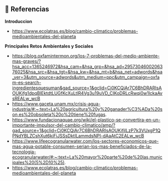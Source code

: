 ## 📖 **Referencias**
**Introduccion**
- https://www.ecolatras.es/blog/cambio-climatico/problemas-medioambientales-del-planeta

**Principales Retos Ambientales y Sociales**
- https://blog.oxfamintermon.org/los-7-problemas-del-medio-ambiente-mas-graves/?hsa_acc=1365246972&hsa_cam=&hsa_grp=&hsa_ad=2957304600206376025&hsa_src=&hsa_tgt=&hsa_kw=&hsa_mt=b&hsa_net=adwords&hsa_ver=3&utm_source=adwords&utm_medium=ppc&utm_campaign=oxfam-es-search-ingredientesquesuman&gad_source=1&gclid=Cj0KCQiAr7C6BhDRARIsAOUKifg1dpqBIEktdtLUGfKcXuLtlR4Vg3u19uVD_CIKoDRLcRwqi0w1lckaAvsREALw_wcB
- https://www.gaceta.unam.mx/crisis-agua-industria/#:~:text=La%20agricultura%20y%20ganader%C3%ADa%20son,es%20obsoleta%20o%20tiene%20fugas.
- https://www.fundacionaquae.org/wiki/el-plastico-se-convertira-en-un-importante-impulsor-del-cambio-climatico/amp/?gad_source=1&gclid=Cj0KCQiAr7C6BhDRARIsAOUKifiILzP7k3VUxgP1QPNdYBLZCshXut6kiFiJSSsDktILammdsNPI-dAaAtC2EALw_wcB
- https://www.lifeecogranularwater.com/los-sectores-economicos-que-mas-agua-potable-consumen-serian-los-mas-beneficiados-de-la-tecnologia-ecogranularwater/#:~:text=La%20mayor%20parte%20de%20las,municipales%20(5%2D10%25).
- https://www.ecolatras.es/blog/cambio-climatico/problemas-medioambientales-del-planeta
